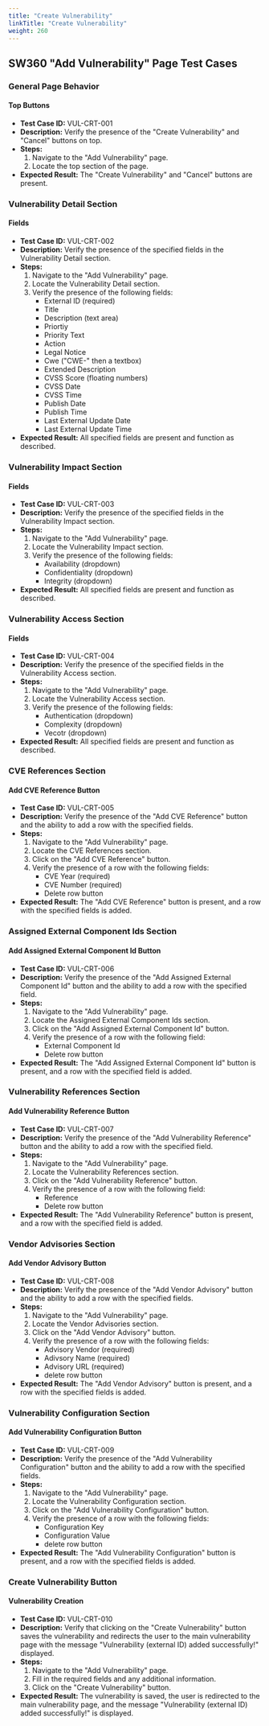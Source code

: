 ```yaml
---
title: "Create Vulnerability"
linkTitle: "Create Vulnerability"
weight: 260
---
```


## SW360 "Add Vulnerability" Page Test Cases

### General Page Behavior

#### Top Buttons
- **Test Case ID:** VUL-CRT-001
- **Description:** Verify the presence of the "Create Vulnerability" and "Cancel" buttons on top.
- **Steps:**
    1. Navigate to the "Add Vulnerability" page.
    2. Locate the top section of the page.
- **Expected Result:** The "Create Vulnerability" and "Cancel" buttons are present.

### Vulnerability Detail Section

#### Fields
- **Test Case ID:** VUL-CRT-002
- **Description:** Verify the presence of the specified fields in the Vulnerability Detail section.
- **Steps:**
    1. Navigate to the "Add Vulnerability" page.
    2. Locate the Vulnerability Detail section.
    3. Verify the presence of the following fields:
        - External ID (required)
        - Title
        - Description (text area)
        - Priortiy
        - Priority Text
        - Action
        - Legal Notice
        - Cwe ("CWE-" then a textbox)
        - Extended Description
        - CVSS Score (floating numbers)
        - CVSS Date
        - CVSS Time
        - Publish Date
        - Publish Time
        - Last External Update Date
        - Last External Update Time
- **Expected Result:** All specified fields are present and function as described.

### Vulnerability Impact Section

#### Fields
- **Test Case ID:** VUL-CRT-003
- **Description:** Verify the presence of the specified fields in the Vulnerability Impact section.
- **Steps:**
    1. Navigate to the "Add Vulnerability" page.
    2. Locate the Vulnerability Impact section.
    3. Verify the presence of the following fields:
        - Availability (dropdown)
        - Confidentiality (dropdown)
        - Integrity (dropdown)
- **Expected Result:** All specified fields are present and function as described.

### Vulnerability Access Section

#### Fields
- **Test Case ID:** VUL-CRT-004
- **Description:** Verify the presence of the specified fields in the Vulnerability Access section.
- **Steps:**
    1. Navigate to the "Add Vulnerability" page.
    2. Locate the Vulnerability Access section.
    3. Verify the presence of the following fields:
        - Authentication (dropdown)
        - Complexity (dropdown)
        - Vecotr (dropdown)
- **Expected Result:** All specified fields are present and function as described.

### CVE References Section

#### Add CVE Reference Button
- **Test Case ID:** VUL-CRT-005
- **Description:** Verify the presence of the "Add CVE Reference" button and the ability to add a row with the specified fields.
- **Steps:**
    1. Navigate to the "Add Vulnerability" page.
    2. Locate the CVE References section.
    3. Click on the "Add CVE Reference" button.
    4. Verify the presence of a row with the following fields:
        - CVE Year (required)
        - CVE Number (required)
        - Delete row button
- **Expected Result:** The "Add CVE Reference" button is present, and a row with the specified fields is added.

### Assigned External Component Ids Section

#### Add Assigned External Component Id Button
- **Test Case ID:** VUL-CRT-006
- **Description:** Verify the presence of the "Add Assigned External Component Id" button and the ability to add a row with the specified field.
- **Steps:**
    1. Navigate to the "Add Vulnerability" page.
    2. Locate the Assigned External Component Ids section.
    3. Click on the "Add Assigned External Component Id" button.
    4. Verify the presence of a row with the following field:
        - External Component Id
        - Delete row button
- **Expected Result:** The "Add Assigned External Component Id" button is present, and a row with the specified field is added.

### Vulnerability References Section

#### Add Vulnerability Reference Button
- **Test Case ID:** VUL-CRT-007
- **Description:** Verify the presence of the "Add Vulnerability Reference" button and the ability to add a row with the specified field.
- **Steps:**
    1. Navigate to the "Add Vulnerability" page.
    2. Locate the Vulnerability References section.
    3. Click on the "Add Vulnerability Reference" button.
    4. Verify the presence of a row with the following field:
        - Reference
        - Delete row button
- **Expected Result:** The "Add Vulnerability Reference" button is present, and a row with the specified field is added.

### Vendor Advisories Section

#### Add Vendor Advisory Button
- **Test Case ID:** VUL-CRT-008
- **Description:** Verify the presence of the "Add Vendor Advisory" button and the ability to add a row with the specified fields.
- **Steps:**
    1. Navigate to the "Add Vulnerability" page.
    2. Locate the Vendor Advisories section.
    3. Click on the "Add Vendor Advisory" button.
    4. Verify the presence of a row with the following fields:
        - Advisory Vendor (required)
        - Adivsory Name (required)
        - Advisory URL (required)
        - delete row button
- **Expected Result:** The "Add Vendor Advisory" button is present, and a row with the specified fields is added.

### Vulnerability Configuration Section

#### Add Vulnerability Configuration Button
- **Test Case ID:** VUL-CRT-009
- **Description:** Verify the presence of the "Add Vulnerability Configuration" button and the ability to add a row with the specified fields.
- **Steps:**
    1. Navigate to the "Add Vulnerability" page.
    2. Locate the Vulnerability Configuration section.
    3. Click on the "Add Vulnerability Configuration" button.
    4. Verify the presence of a row with the following fields:
        - Configuration Key
        - Configuration Value
        - delete row button
- **Expected Result:** The "Add Vulnerability Configuration" button is present, and a row with the specified fields is added.

### Create Vulnerability Button

#### Vulnerability Creation
- **Test Case ID:** VUL-CRT-010
- **Description:** Verify that clicking on the "Create Vulnerability" button saves the vulnerability and redirects the user to the main vulnerability page with the message "Vulnerability (external ID) added successfully!" displayed.
- **Steps:**
    1. Navigate to the "Add Vulnerability" page.
    2. Fill in the required fields and any additional information.
    3. Click on the "Create Vulnerability" button.
- **Expected Result:** The vulnerability is saved, the user is redirected to the main vulnerability page, and the message "Vulnerability (external ID) added successfully!" is displayed.
